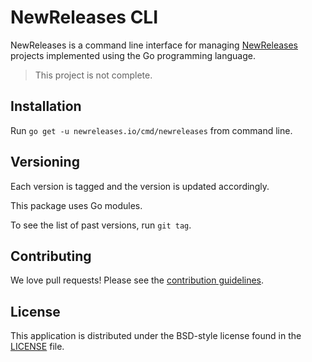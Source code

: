 # NewReleases CLI

NewReleases is a command line interface for managing [NewReleases](https://newreleases.io) projects implemented using the Go programming language.

> This project is not complete.

## Installation

Run `go get -u newreleases.io/cmd/newreleases` from command line.

## Versioning

Each version is tagged and the version is updated accordingly.

This package uses Go modules.

To see the list of past versions, run `git tag`.

## Contributing

We love pull requests! Please see the [contribution guidelines](CONTRIBUTING.md).

## License

This application is distributed under the BSD-style license found in the [LICENSE](LICENSE) file.
